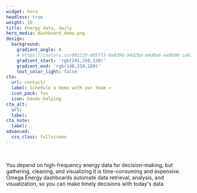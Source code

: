 ```yaml
---
widget: hero
headless: true
weight: 10
title: Energy data, daily
hero_media: dashboard_demo.png
design:
  background:
    gradient_angle: 0
    # https://coolors.co/001219-005f73-0a9396-94d2bd-e9d8a6-ee9b00-ca6702-bb3e03-ae2012-9b2226
    gradient_start: 'rgb(241,250,238)'
    gradient_end: 'rgb(148,210,189)'
    text_color_light: false
cta:
  url: contact/
  label: Schedule a demo with our team »
  icon_pack: fas
  icon: hands-helping
cta_alt:
  url:
  label:
cta_note:
  label:
advanced:
  css_class: fullscreen
---
```

<br>

You depend on high-frequency energy data for decision-making, but gathering, cleaning, and visualizing it is time-consuming and expensive. Omega Energy dashboards automate data retrieval, analysis, and visualization, so you can make timely decisions with today's data.  


<br>